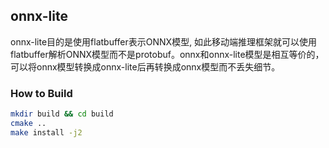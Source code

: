 onnx-lite
----

onnx-lite目的是使用flatbuffer表示ONNX模型, 如此移动端推理框架就可以使用flatbuffer解析ONNX模型而不是protobuf。onnx和onnx-lite模型是相互等价的，可以将onnx模型转换成onnx-lite后再转换成onnx模型而不丢失细节。

### How to Build

```sh
mkdir build && cd build
cmake ..
make install -j2
```
